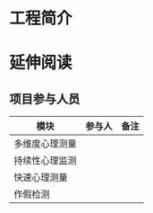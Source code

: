 # 工程简介


# 延伸阅读



## 项目参与人员

|  模块   | 参与人  |   备注  |  
|  ----  | ----  | ----  | 
|  多维度心理测量  |  |
|  持续性心理监测  |  |
|  快速心理测量  |  |
|  作假检测  |  |


